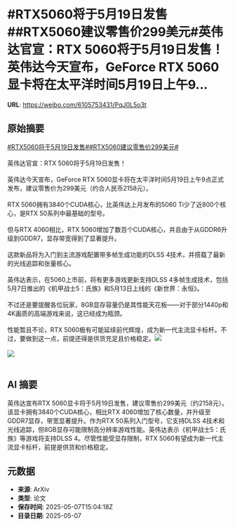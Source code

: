 # #RTX5060将于5月19日发售##RTX5060建议零售价299美元#英伟达官宣：RTX 5060将于5月19日发售！英伟达今天宣布，GeForce RTX 5060显卡将在太平洋时间5月19日上午9...

**URL**: https://weibo.com/6105753431/PqJ0L5o3t

## 原始摘要

<a href="https://m.weibo.cn/search?containerid=231522type%3D1%26t%3D10%26q%3D%23RTX5060%E5%B0%86%E4%BA%8E5%E6%9C%8819%E6%97%A5%E5%8F%91%E5%94%AE%23&amp;extparam=%23RTX5060%E5%B0%86%E4%BA%8E5%E6%9C%8819%E6%97%A5%E5%8F%91%E5%94%AE%23" data-hide=""><span class="surl-text">#RTX5060将于5月19日发售#</span></a><a href="https://m.weibo.cn/search?containerid=231522type%3D1%26t%3D10%26q%3D%23RTX5060%E5%BB%BA%E8%AE%AE%E9%9B%B6%E5%94%AE%E4%BB%B7299%E7%BE%8E%E5%85%83%23&amp;extparam=%23RTX5060%E5%BB%BA%E8%AE%AE%E9%9B%B6%E5%94%AE%E4%BB%B7299%E7%BE%8E%E5%85%83%23" data-hide=""><span class="surl-text">#RTX5060建议零售价299美元#</span></a><br><br>英伟达官宣：RTX 5060将于5月19日发售！<br><br>英伟达今天宣布，GeForce RTX 5060显卡将在太平洋时间5月19日上午9点正式发布，建议零售价为299美元（约合人民币2158元）。<br><br>RTX 5060拥有3840个CUDA核心，比英伟达上月发布的5060 Ti少了近800个核心，是RTX 50系列中最基础的型号。<br><br>但与RTX 4060相比，RTX 5060增加了数百个CUDA核心，并且由于从GDDR6升级到GDDR7，显存带宽得到了显著提升。<br><br>这款新品将为入门到主流游戏配置带多帧生成功能的DLSS 4技术，并搭载了最新的光线追踪和张量核心。<br><br>英伟达表示，在5060上市前，将有更多游戏更新支持DLSS 4多帧生成技术，包括5月7日推出的《机甲战士5：氏族》和5月13日上线的《新世界：永恒》。<br><br>不过还是要提醒各位玩家，8GB显存容量仍是其性能天花板——对于部分1440p和4K画质的高端游戏来说，这已经成为瓶颈。<br><br>性能暂且不论，RTX 5060极有可能延续前代辉煌，成为新一代主流显卡标杆。不过，要做到这一点，前提还得是供货充足且价格稳定。<img style="" src="https://tvax4.sinaimg.cn/large/006Fd7o3gy1i16zcqkptwj30zk0k0h6g.jpg" referrerpolicy="no-referrer"><br><br><img style="" src="https://tvax3.sinaimg.cn/large/006Fd7o3gy1i16zcr9o2cj30zk0ndqam.jpg" referrerpolicy="no-referrer"><br><br>

## AI 摘要

英伟达宣布RTX 5060显卡将于5月19日发售，建议零售价299美元（约2158元）。该显卡拥有3840个CUDA核心，相比RTX 4060增加了核心数量，并升级至GDDR7显存，带宽显著提升。作为RTX 50系列入门型号，它支持DLSS 4技术和光线追踪，但8GB显存可能限制高分辨率游戏性能。英伟达表示《机甲战士5：氏族》等游戏将支持DLSS 4。尽管性能受显存限制，RTX 5060有望成为新一代主流显卡标杆，前提是供货和价格稳定。

## 元数据

- **来源**: ArXiv
- **类型**: 论文
- **保存时间**: 2025-05-07T15:04:18Z
- **目录日期**: 2025-05-07
